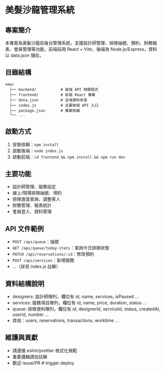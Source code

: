 # 美髮沙龍管理系統

## 專案簡介
本專案為美髮沙龍前後台管理系統，支援設計師管理、排隊抽號、預約、財務報表、會員管理等功能，前端採用 React + Vite，後端為 Node.js/Express，資料以 data.json 儲存。

## 目錄結構
```
new/
  ├── backend/           # 後端 API 相關程式
  ├── frontend/          # 前端 React 專案
  ├── data.json          # 全域資料來源
  ├── index.js           # 主要後端 API 入口
  ├── package.json       # 專案依賴
  └── ...
```

## 啟動方式
1. 安裝依賴：`npm install`
2. 啟動後端：`node index.js`
3. 啟動前端：`cd frontend && npm install && npm run dev`

## 主要功能
- 設計師管理、服務設定
- 線上/現場排隊抽號、預約
- 排隊進度查詢、調整客人
- 財務管理、報表統計
- 會員登入、資料管理

## API 文件範例
- `POST /api/queue`：抽號
- `GET /api/queue/today-stats`：查詢今日排隊狀態
- `PATCH /api/reservations/:id`：修改預約
- `POST /api/services`：新增服務
- ...（詳見 index.js 註解）

## 資料結構說明
- designers: 設計師陣列，欄位有 id, name, services, isPaused ...
- services: 服務項目陣列，欄位有 id, name, price, duration, status ...
- queue: 排隊資料陣列，欄位有 id, designerId, serviceId, status, createdAt, userId, number ...
- 其他：users, reservations, transactions, worktime ...

## 維護與貢獻
- 請遵循 eslint/prettier 格式化規範
- 重要邏輯請加註解
- 歡迎 issue/PR #   t r i g g e r   d e p l o y  
 